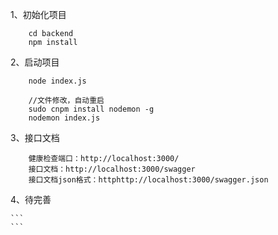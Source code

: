 1、初始化项目
```
    cd backend
    npm install
```

2、启动项目
```
    node index.js
    
    //文件修改，自动重启
    sudo cnpm install nodemon -g
    nodemon index.js
```
3、接口文档
```
    健康检查端口：http://localhost:3000/
    接口文档：http://localhost:3000/swagger
    接口文档json格式：httphttp://localhost:3000/swagger.json

```

4、待完善

    ```
    ```